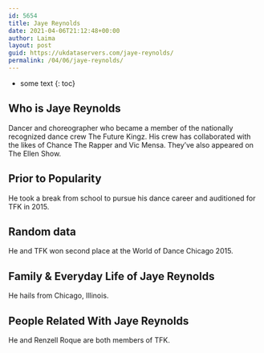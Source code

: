 ```yaml
---
id: 5654
title: Jaye Reynolds
date: 2021-04-06T21:12:48+00:00
author: Laima
layout: post
guid: https://ukdataservers.com/jaye-reynolds/
permalink: /04/06/jaye-reynolds/
---
```


* some text
{: toc}


## Who is Jaye Reynolds
                  
                  
                  
Dancer and choreographer who became a member of the nationally recognized dance crew The Future Kingz. His crew has collaborated with the likes of Chance The Rapper and Vic Mensa. They&#8217;ve also appeared on The Ellen Show.
                  
              
            
              
            
                
                
                
## Prior to Popularity
                  
                  
                  
He took a break from school to pursue his dance career and auditioned for TFK in 2015.
                  
              
            
              
            
                
                
                
## Random data
                  
                  
                  
He and TFK won second place at the World of Dance Chicago 2015.
                  
              
            
              
            
                
                
                
## Family & Everyday Life of Jaye Reynolds
                  
                  
                  
He hails from Chicago, Illinois.
                  
              
            
              
            
                
                
                
## People Related With Jaye Reynolds
                  
                  
                  
He and Renzell Roque are both members of TFK.
                  
              
            
              
            
                
              
            
              
              
            
            
              
            
          
          
          